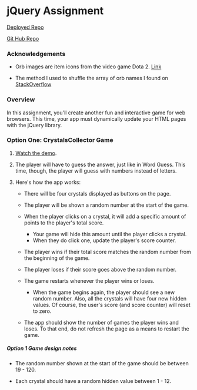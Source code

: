 # jQuery Assignment
[Deployed Repo](https://bigpoppachop.github.io/unit-4-game/)

[Git Hub Repo](https://github.com/bigPoppaChop/unit-4-game)

### Acknowledgements

* Orb images are item icons from the video game Dota 2. [Link](https://dota2.gamepedia.com/Items)

* The method I used to shuffle the array of orb names I found on [StackOverflow](https://stackoverflow.com/a/38571132/11215238)


### Overview

In this assignment, you'll create another fun and interactive game for web browsers. This time, your app must dynamically update your HTML pages with the jQuery library.

### Option One: CrystalsCollector Game

1. [Watch the demo](https://youtu.be/yNI0l2FMeCk).

2. The player will have to guess the answer, just like in Word Guess. This time, though, the player will guess with numbers instead of letters. 

3. Here's how the app works:

   * There will be four crystals displayed as buttons on the page.

   * The player will be shown a random number at the start of the game.

   * When the player clicks on a crystal, it will add a specific amount of points to the player's total score. 

     * Your game will hide this amount until the player clicks a crystal.
     * When they do click one, update the player's score counter.

   * The player wins if their total score matches the random number from the beginning of the game.

   * The player loses if their score goes above the random number.

   * The game restarts whenever the player wins or loses.

     * When the game begins again, the player should see a new random number. Also, all the crystals will have four new hidden values. Of course, the user's score (and score counter) will reset to zero.

   * The app should show the number of games the player wins and loses. To that end, do not refresh the page as a means to restart the game.

##### Option 1 Game design notes

* The random number shown at the start of the game should be between 19 - 120.

* Each crystal should have a random hidden value between 1 - 12.

